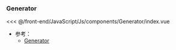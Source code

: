 ### Generator

<<< @/front-end/JavaScript/Js/components/Generator/index.vue

<Test :is="Generator" />
<!-- <Test :is="jsModules['Generator']" /> -->

- 参考：
  - [Generator](https://developer.mozilla.org/zh-CN/docs/Web/JavaScript/Reference/Global_Objects/Generator)
